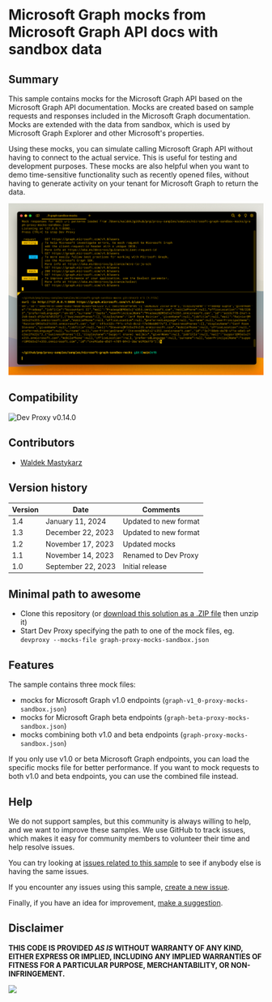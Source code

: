 # Microsoft Graph mocks from Microsoft Graph API docs with sandbox data

## Summary

This sample contains mocks for the Microsoft Graph API based on the Microsoft Graph API documentation. Mocks are created based on sample requests and responses included in the Microsoft Graph documentation. Mocks are extended with the data from sandbox, which is used by Microsoft Graph Explorer and other Microsoft's properties.

Using these mocks, you can simulate calling Microsoft Graph API without having to connect to the actual service. This is useful for testing and development purposes. These mocks are also helpful when you want to demo time-sensitive functionality such as recently opened files, without having to generate activity on your tenant for Microsoft Graph to return the data.

![Dev Proxy simulating mocking Microsoft Graph API request to /users](assets/screenshot.png)

## Compatibility

![Dev Proxy v0.14.0](https://img.shields.io/badge/devproxy-v0.14.0--beta.6-green.svg)

## Contributors

- [Waldek Mastykarz](https://github.com/waldekmastykarz)

## Version history

Version|Date|Comments
-------|----|--------
1.4|January 11, 2024|Updated to new format
1.3|December 22, 2023|Updated to new format
1.2|November 17, 2023|Updated mocks
1.1|November 14, 2023|Renamed to Dev Proxy
1.0|September 22, 2023|Initial release

## Minimal path to awesome

- Clone this repository (or [download this solution as a .ZIP file](https://pnp.github.io/download-partial/?url=https://github.com/pnp/proxy-samples/tree/main/samples/microsoft-graph-sandbox-mocks) then unzip it)
- Start Dev Proxy specifying the path to one of the mock files, eg. `devproxy --mocks-file graph-proxy-mocks-sandbox.json`

## Features

The sample contains three mock files:

- mocks for Microsoft Graph v1.0 endpoints (`graph-v1_0-proxy-mocks-sandbox.json`)
- mocks for Microsoft Graph beta endpoints (`graph-beta-proxy-mocks-sandbox.json`)
- mocks combining both v1.0 and beta endpoints (`graph-proxy-mocks-sandbox.json`)

If you only use v1.0 or beta Microsoft Graph endpoints, you can load the specific mocks file for better performance. If you want to mock requests to both v1.0 and beta endpoints, you can use the combined file instead.

## Help

We do not support samples, but this community is always willing to help, and we want to improve these samples. We use GitHub to track issues, which makes it easy for  community members to volunteer their time and help resolve issues.

You can try looking at [issues related to this sample](https://github.com/pnp/proxy-samples/issues?q=label%3A%22sample%3A%20microsoft-graph-sandbox-mocks%22) to see if anybody else is having the same issues.

If you encounter any issues using this sample, [create a new issue](https://github.com/pnp/proxy-samples/issues/new).

Finally, if you have an idea for improvement, [make a suggestion](https://github.com/pnp/proxy-samples/issues/new).

## Disclaimer

**THIS CODE IS PROVIDED *AS IS* WITHOUT WARRANTY OF ANY KIND, EITHER EXPRESS OR IMPLIED, INCLUDING ANY IMPLIED WARRANTIES OF FITNESS FOR A PARTICULAR PURPOSE, MERCHANTABILITY, OR NON-INFRINGEMENT.**

![](https://m365-visitor-stats.azurewebsites.net/SamplesGallery/pnp-devproxy-microsoft-graph-sandbox-mocks)
